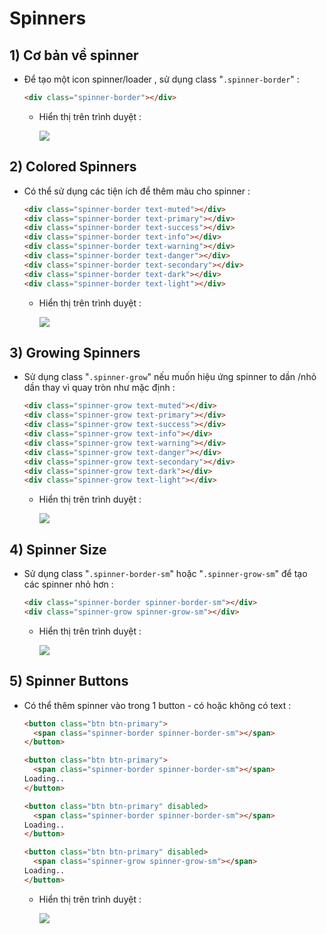 # Spinners
## **1) Cơ bản về spinner**
- Để tạo một icon spinner/loader , sử dụng class "`.spinner-border`" :
    ```html
    <div class="spinner-border"></div>
    ```
    - Hiển thị trên trình duyệt :

        <img src=https://i.imgur.com/PyHWBNV.png>
## **2) Colored Spinners**
- Có thể sử dụng các tiện ích để thêm màu cho spinner :
    ```html
    <div class="spinner-border text-muted"></div>
    <div class="spinner-border text-primary"></div>
    <div class="spinner-border text-success"></div>
    <div class="spinner-border text-info"></div>
    <div class="spinner-border text-warning"></div>
    <div class="spinner-border text-danger"></div>
    <div class="spinner-border text-secondary"></div>
    <div class="spinner-border text-dark"></div>
    <div class="spinner-border text-light"></div>
    ```
    - Hiển thị trên trình duyệt :

        <img src=https://i.imgur.com/9WxgnPU.png>
## **3) Growing Spinners**
- Sử dụng class "`.spinner-grow`" nếu muốn hiệu ứng spinner to dần /nhỏ dần thay vì quay tròn như mặc định :
    ```html
    <div class="spinner-grow text-muted"></div>
    <div class="spinner-grow text-primary"></div>
    <div class="spinner-grow text-success"></div>
    <div class="spinner-grow text-info"></div>
    <div class="spinner-grow text-warning"></div>
    <div class="spinner-grow text-danger"></div>
    <div class="spinner-grow text-secondary"></div>
    <div class="spinner-grow text-dark"></div>
    <div class="spinner-grow text-light"></div>
    ```
    - Hiển thị trên trình duyệt :

        <img src=https://i.imgur.com/3H9ZaJm.png>
## **4) Spinner Size**
- Sử dụng class "`.spinner-border-sm`" hoặc "`.spinner-grow-sm`" để tạo các spinner nhỏ hơn :
    ```html
    <div class="spinner-border spinner-border-sm"></div>
    <div class="spinner-grow spinner-grow-sm"></div>
    ```
    - Hiển thị trên trình duyệt :

        <img src=https://i.imgur.com/hfaKPOf.png>
## **5) Spinner Buttons**
- Có thể thêm spinner vào trong 1 button - có hoặc không có text :
    ```html
    <button class="btn btn-primary">
      <span class="spinner-border spinner-border-sm"></span>
    </button>

    <button class="btn btn-primary">
      <span class="spinner-border spinner-border-sm"></span>
    Loading..
    </button>

    <button class="btn btn-primary" disabled>
      <span class="spinner-border spinner-border-sm"></span>
    Loading..
    </button>

    <button class="btn btn-primary" disabled>
      <span class="spinner-grow spinner-grow-sm"></span>
    Loading..
    </button>
    ```
    - Hiển thị trên trình duyệt :

        <img src=https://i.imgur.com/tgP7SxE.png>
